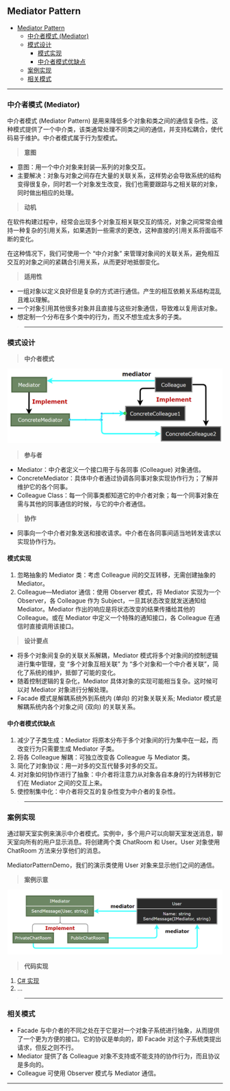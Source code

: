 ## Mediator Pattern

- [Mediator Pattern](#mediator-pattern)
	- [中介者模式 (Mediator)](#中介者模式-mediator)
	- [模式设计](#模式设计)
		- [模式实现](#模式实现)
		- [中介者模式优缺点](#中介者模式优缺点)
	- [案例实现](#案例实现)
	- [相关模式](#相关模式)

---
### 中介者模式 (Mediator)

中介者模式 (Mediator Pattern) 是用来降低多个对象和类之间的通信复杂性。这种模式提供了一个中介类，该类通常处理不同类之间的通信，并支持松耦合，使代码易于维护。中介者模式属于行为型模式。

> **意图**

- 意图：用一个中介对象来封装—系列的对象交互。
- 主要解决：对象与对象之间存在大量的关联关系，这样势必会导致系统的结构变得很复杂，同时若一个对象发生改变，我们也需要跟踪与之相关联的对象，同时做出相应的处理。

> **动机**

在软件构建过程中，经常会出现多个对象互相关联交互的情况，对象之间常常会维持一种复杂的引用关系，如果遇到一些需求的更改，这种直接的引用关系将面临不断的变化。

在这种情况下，我们可使用一个 “中介对象” 来管理对象间的关联关系，避免相互交互的对象之间的紧耦合引用关系，从而更好地抵御变化。

> **适用性**

- 一组对象以定义良好但是复杂的方式进行通信。产生的相互依赖关系结构混乱且难以理解。
- 一个对象引用其他很多对象并且直接与这些对象通信，导致难以复用该对象。
- 想定制一个分布在多个类中的行为，而又不想生成太多的子类。

>---
### 模式设计

> **中介者模式**

  ![中介者模式](img/中介者模式设计.png)

> **参与者**

- Mediator：中介者定义一个接口用于与各同事 (Colleague) 对象通信。
- ConcreteMediator：具体中介者通过协调各同事对象实现协作行为；了解并维护它的各个同事。
- Colleague Class：每一个同事类都知道它的中介者对象；每一个同事对象在需与其他的同事通信的时候，与它的中介者通信。

> **协作**

- 同事向一个中介者对象发送和接收请求。中介者在各同事间适当地转发请求以实现协作行为。

#### 模式实现

1. 忽略抽象的 Mediator 类：考虑 Colleague 间的交互转移，无需创建抽象的 Mediator。
2. Colleague—Mediator 通信：使用 Observer 模式，将 Mediator 实现为一个 Observer，各 Colleague 作为 Subject，一旦其状态改变就发送通知给 Mediator。Mediator 作出的响应是将状态改变的结果传播给其他的 Colleague。或在 Mediator 中定义一个特殊的通知接口，各 Colleague 在通信时直接调用该接口。

> **设计要点**

- 将多个对象间复杂的关联关系解耦，Mediator 模式将多个对象间的控制逻辑进行集中管理，变 “多个对象互相关联” 为 “多个对象和一个中介者关联”，简化了系统的维护，抵御了可能的变化。
- 随着控制逻辑的复杂化，Mediator 具体对象的实现可能相当复杂。这时候可以对 Mediator 对象进行分解处理。
- Facade 模式是解耦系统外到系统内 (单向) 的对象关联关系; Mediator 模式是解耦系统内各个对象之间 (双向) 的关联关系。

#### 中介者模式优缺点

1. 减少了子类生成：Mediator 将原本分布于多个对象间的行为集中在一起，而改变行为只需要生成 Mediator 子类。
2. 将各 Colleague 解耦：可独立改变各 Colleague 与 Mediator 类。
3. 简化了对象协议：用一对多的交互代替多对多的交互。
4. 对对象如何协作进行了抽象：中介者将注意力从对象各自本身的行为转移到它们在 Mediator 之间的交互上来。
5. 使控制集中化：中介者将交互的复杂性变为中介者的复杂性。

>---
### 案例实现

通过聊天室实例来演示中介者模式。实例中，多个用户可以向聊天室发送消息，聊天室向所有的用户显示消息。将创建两个类 ChatRoom 和 User。User 对象使用 ChatRoom 方法来分享他们的消息。

MediatorPatternDemo，我们的演示类使用 User 对象来显示他们之间的通信。

> **案例示意**

  ![案例](img/中介者模式案例.png)

> **代码实现**

1. [C# 实现](../../_DP_04_程序参考/DesignPatterns%20For%20CSharp/Behavioral%20Patterns/Mediator/Mediator.cs)
2. ...

>---
### 相关模式

- Facade 与中介者的不同之处在于它是对一个对象子系统进行抽象，从而提供了一个更为方便的接口。它的协议是单向的，即 Facade 对这个子系统类提出请求，但反之则不行。
- Mediator 提供了各 Colleague 对象不支持或不能支持的协作行为，而且协议是多向的。
- Colleague 可使用 Observer 模式与 Mediator 通信。

---